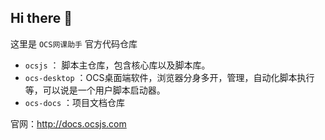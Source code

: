 ## Hi there 👋

这里是 `OCS网课助手` 官方代码仓库
- `ocsjs` ： 脚本主仓库，包含核心库以及脚本库。
- `ocs-desktop` ：OCS桌面端软件，浏览器分身多开，管理，自动化脚本执行等，可以说是一个用户脚本启动器。 
- `ocs-docs` ：项目文档仓库

官网：http://docs.ocsjs.com
